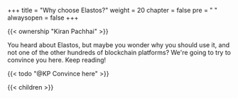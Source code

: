 +++
title = "Why choose Elastos?"
weight = 20
chapter = false
pre = "<i class='fa ela-folder'></i> "
alwaysopen = false
+++

{{< ownership "Kiran Pachhai" >}}

You heard about Elastos, but maybe you wonder why you should use it, and not one of the other hundreds of blockchain platforms? We're going to try to convince you here. Keep reading!

{{< todo "@KP Convince here" >}}

{{< children >}}